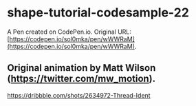 # shape-tutorial-codesample-22

A Pen created on CodePen.io. Original URL: [https://codepen.io/sol0mka/pen/wWWRaM](https://codepen.io/sol0mka/pen/wWWRaM).

Original animation by Matt Wilson (https://twitter.com/mw_motion).
-
https://dribbble.com/shots/2634972-Thread-Ident
